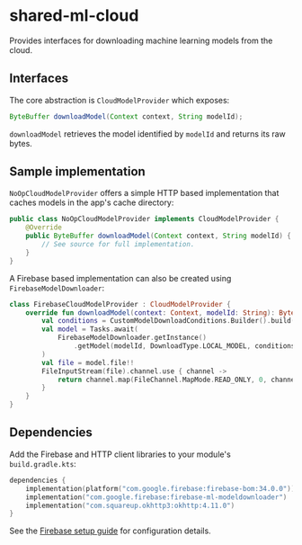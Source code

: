 # shared-ml-cloud

Provides interfaces for downloading machine learning models from the cloud.

## Interfaces

The core abstraction is `CloudModelProvider` which exposes:

```java
ByteBuffer downloadModel(Context context, String modelId);
```

`downloadModel` retrieves the model identified by `modelId` and returns its raw bytes.

## Sample implementation

`NoOpCloudModelProvider` offers a simple HTTP based implementation that caches
models in the app's cache directory:

```java
public class NoOpCloudModelProvider implements CloudModelProvider {
    @Override
    public ByteBuffer downloadModel(Context context, String modelId) {
        // See source for full implementation.
    }
}
```

A Firebase based implementation can also be created using
`FirebaseModelDownloader`:

```kotlin
class FirebaseCloudModelProvider : CloudModelProvider {
    override fun downloadModel(context: Context, modelId: String): ByteBuffer {
        val conditions = CustomModelDownloadConditions.Builder().build()
        val model = Tasks.await(
            FirebaseModelDownloader.getInstance()
                .getModel(modelId, DownloadType.LOCAL_MODEL, conditions)
        )
        val file = model.file!!
        FileInputStream(file).channel.use { channel ->
            return channel.map(FileChannel.MapMode.READ_ONLY, 0, channel.size())
        }
    }
}
```

## Dependencies

Add the Firebase and HTTP client libraries to your module's `build.gradle.kts`:

```kotlin
dependencies {
    implementation(platform("com.google.firebase:firebase-bom:34.0.0"))
    implementation("com.google.firebase:firebase-ml-modeldownloader")
    implementation("com.squareup.okhttp3:okhttp:4.11.0")
}
```

See the [Firebase setup guide](../docs/firebase_setup.md) for configuration details.
